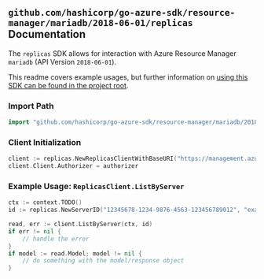 
## `github.com/hashicorp/go-azure-sdk/resource-manager/mariadb/2018-06-01/replicas` Documentation

The `replicas` SDK allows for interaction with Azure Resource Manager `mariadb` (API Version `2018-06-01`).

This readme covers example usages, but further information on [using this SDK can be found in the project root](https://github.com/hashicorp/go-azure-sdk/tree/main/docs).

### Import Path

```go
import "github.com/hashicorp/go-azure-sdk/resource-manager/mariadb/2018-06-01/replicas"
```


### Client Initialization

```go
client := replicas.NewReplicasClientWithBaseURI("https://management.azure.com")
client.Client.Authorizer = authorizer
```


### Example Usage: `ReplicasClient.ListByServer`

```go
ctx := context.TODO()
id := replicas.NewServerID("12345678-1234-9876-4563-123456789012", "example-resource-group", "serverName")

read, err := client.ListByServer(ctx, id)
if err != nil {
	// handle the error
}
if model := read.Model; model != nil {
	// do something with the model/response object
}
```
